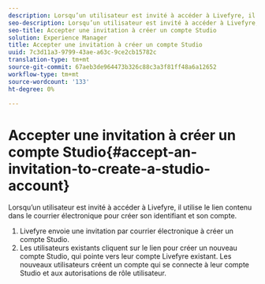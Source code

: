 ```yaml
---
description: Lorsqu’un utilisateur est invité à accéder à Livefyre, il utilise le lien contenu dans le courrier électronique pour créer son identifiant et son compte.
seo-description: Lorsqu’un utilisateur est invité à accéder à Livefyre, il utilise le lien contenu dans le courrier électronique pour créer son identifiant et son compte.
seo-title: Accepter une invitation à créer un compte Studio
solution: Experience Manager
title: Accepter une invitation à créer un compte Studio
uuid: 7c3d11a3-9799-43ae-a63c-9ce2cb15782c
translation-type: tm+mt
source-git-commit: 67aeb3de964473b326c88c3a3f81ff48a6a12652
workflow-type: tm+mt
source-wordcount: '133'
ht-degree: 0%

---
```



# Accepter une invitation à créer un compte Studio{#accept-an-invitation-to-create-a-studio-account}

Lorsqu’un utilisateur est invité à accéder à Livefyre, il utilise le lien contenu dans le courrier électronique pour créer son identifiant et son compte.

1. Livefyre envoie une invitation par courrier électronique à créer un compte Studio.
1. Les utilisateurs existants cliquent sur le lien pour créer un nouveau compte Studio, qui pointe vers leur compte Livefyre existant. Les nouveaux utilisateurs créent un compte qui se connecte à leur compte Studio et aux autorisations de rôle utilisateur.
